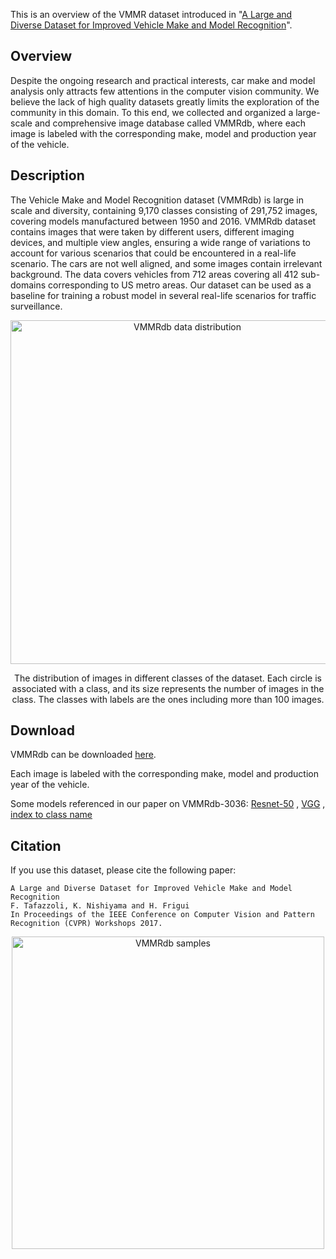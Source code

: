 This is an overview of the VMMR dataset introduced in "[A Large and Diverse Dataset for Improved Vehicle Make and Model Recognition](http://vmmrdb.cecsresearch.org/papers/VMMR_TSWC.pdf)".

## Overview
Despite the ongoing research and practical interests, car make and model analysis only attracts few attentions in the computer vision community. We believe the lack of high quality datasets greatly limits the exploration of the community in this domain. To this end, we collected and organized a large-scale and comprehensive image database called VMMRdb, where each image is labeled with the corresponding make, model and production year of the vehicle.	

## Description
The Vehicle Make and Model Recognition dataset (VMMRdb) is large in scale and diversity, containing 9,170 classes consisting of 291,752 images, covering models manufactured between 1950 and 2016. VMMRdb dataset contains images that were taken by different users, different imaging devices, and multiple view angles, ensuring a wide range of variations to account for various scenarios that could be encountered in a real-life scenario. The cars are not well aligned, and some images contain irrelevant background. The data covers vehicles from 712 areas covering all 412 sub-domains corresponding to US metro areas. Our dataset can be used as a baseline for training a robust model in several real-life scenarios for traffic surveillance. 	
<p align="center"><img align="center" src="http://vmmrdb.cecsresearch.org/imgs/dbHeatmap.png" alt="VMMRdb data distribution" width="550px"></p>
<p align="center">The distribution of images in different classes of the dataset. Each circle is associated with a class, and its size represents the number of images in the class. The classes with labels are the ones including more than 100 images.</p>

## Download
VMMRdb can be downloaded [here](http://vmmrdb.cecsresearch.org/).

Each image is labeled with the corresponding make, model and production year of the vehicle.

Some models referenced in our paper on VMMRdb-3036: [Resnet-50](http://vmmrdb.cecsresearch.org/models/resnet-50.t7) , [VGG](http://vmmrdb.cecsresearch.org/models/vgg.t7) , [index to class name](http://vmmrdb.cecsresearch.org/models/index_class.t7) 

## Citation
If you use this dataset, please cite the following paper:
```
A Large and Diverse Dataset for Improved Vehicle Make and Model Recognition
F. Tafazzoli, K. Nishiyama and H. Frigui
In Proceedings of the IEEE Conference on Computer Vision and Pattern Recognition (CVPR) Workshops 2017. 
```

<p align="center"><img align="center" src="http://vmmrdb.cecsresearch.org/imgs/vmmrMultiplicity.png" alt="VMMRdb samples" width="500px"></p>
